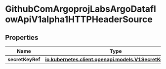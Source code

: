 

# GithubComArgoprojLabsArgoDataflowApiV1alpha1HTTPHeaderSource


## Properties

Name | Type | Description | Notes
------------ | ------------- | ------------- | -------------
**secretKeyRef** | [**io.kubernetes.client.openapi.models.V1SecretKeySelector**](io.kubernetes.client.openapi.models.V1SecretKeySelector.md) |  |  [optional]



